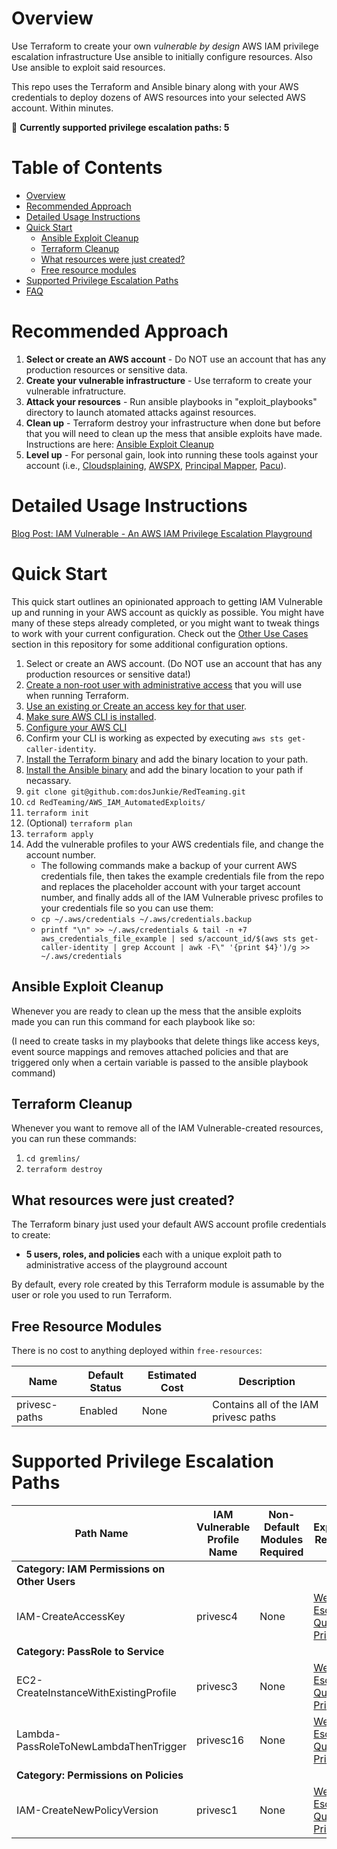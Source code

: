 # Overview
Use Terraform to create your own *vulnerable by design* AWS IAM privilege escalation infrastructure 
Use ansible to initially configure resources.
Also Use ansible to exploit said resources.


This repo uses the Terraform and Ansible binary along with your AWS credentials to deploy dozens of AWS resources into your selected AWS account. Within minutes. 

:fox_face:  **Currently supported privilege escalation paths:         5**

# Table of Contents
- [Overview](#overview)
- [Recommended Approach](#recommended-approach)
- [Detailed Usage Instructions](#detailed-usage-instructions)
- [Quick Start](#quick-start)
  - [Ansible Exploit Cleanup](#Ansible-Exploit-Cleanup)
  - [Terraform Cleanup](#Terraform-Cleanup)
  - [What resources were just created?](#what-resources-were-just-created)
  - [Free resource modules](#free-resource-modules)
- [Supported Privilege Escalation Paths](#supported-privilege-escalation-paths)
- [FAQ](#faq)

# Recommended Approach

1. **Select or create an AWS account** - Do NOT use an account that has any production resources or sensitive data.
2. **Create your vulnerable infrastructure** - Use terraform to create your vulnerable infratructure.
3. **Attack your resources** - Run ansible playbooks in "exploit_playbooks" directory to launch atomated attacks against resources.
4. **Clean up** - Terraform destroy your infrastructure when done but before that you will need to clean up the mess that ansible exploits have made. Instructions are here: [Ansible Exploit Cleanup](#ansible-exploit-cleanup)
5. **Level up** - For personal gain, look into running these tools against your account (i.e., [Cloudsplaining](https://github.com/salesforce/cloudsplaining/), [AWSPX](https://github.com/FSecureLABS/awspx), [Principal Mapper](https://github.com/nccgroup/PMapper), [Pacu](https://github.com/RhinoSecurityLabs/pacu)).

# Detailed Usage Instructions

[Blog Post: IAM Vulnerable - An AWS IAM Privilege Escalation Playground](https://labs.bishopfox.com/tech-blog/iam-vulnerable-an-aws-iam-privilege-escalation-playground)

# Quick Start

This quick start outlines an opinionated approach to getting IAM Vulnerable up and running in your AWS account as quickly as possible. You might have many of these steps already completed, or you might want to tweak things to work with your current configuration. Check out the [Other Use Cases](#other-use-cases) section in this repository for some additional configuration options.

1. Select or create an AWS account. (Do NOT use an account that has any production resources or sensitive data!)
2. [Create a non-root user with administrative access](https://docs.aws.amazon.com/IAM/latest/UserGuide/getting-started_create-admin-group.html) that you will use when running Terraform.
3. [Use an existing or Create an access key for that user](https://docs.aws.amazon.com/IAM/latest/UserGuide/id_credentials_access-keys.html).
4. [Make sure AWS CLI is installed](https://docs.aws.amazon.com/cli/latest/userguide/install-cliv2.html).
5. [Configure your AWS CLI](https://docs.aws.amazon.com/cli/latest/userguide/cli-configure-quickstart.html)
6. Confirm your CLI is working as expected by executing `aws sts get-caller-identity`.
7. [Install the Terraform binary](https://www.terraform.io/downloads.html) and add the binary location to your path.
8. [Install the Ansible binary](https://docs.ansible.com/ansible/latest/installation_guide/intro_installation.html#installing-ansible-on-specific-operating-systems) and add the binary location to your path if necassary.
9. `git clone git@github.com:dosJunkie/RedTeaming.git`
10. `cd RedTeaming/AWS_IAM_AutomatedExploits/`
11. `terraform init`
12. (Optional) `terraform plan`
13. `terraform apply`
14. Add the vulnerable profiles to your AWS credentials file, and change the account number.
      * The following commands make a backup of your current AWS credentials file, then takes the example credentials file from the repo and replaces the placeholder account with your target account number, and finally adds all of the IAM Vulnerable privesc profiles to your credentials file so you can use them:
      * `cp ~/.aws/credentials ~/.aws/credentials.backup`
      * `printf "\n" >> ~/.aws/credentials & tail -n +7 aws_credentials_file_example | sed s/account_id/$(aws sts get-caller-identity | grep Account | awk -F\" '{print $4}')/g >> ~/.aws/credentials`
## Ansible Exploit Cleanup
Whenever you are ready to clean up the mess that the ansible exploits made you can run this command for each playbook like so:

 (I need to create tasks in my playbooks that delete things like access keys, event source mappings and removes attached policies and that are triggered only when a certain variable is passed to the ansible playbook command)


## Terraform Cleanup

Whenever you want to remove all of the IAM Vulnerable-created resources, you can run these commands:
1. `cd gremlins/`
1. `terraform destroy`

## What resources were just created?

The Terraform binary just used your default AWS account profile credentials to create:
* **5 users, roles, and policies** each with a unique exploit path to administrative access of the playground account

By default, every role created by this Terraform module is assumable by the user or role you used to run Terraform.


## Free Resource Modules

There is no cost to anything deployed within `free-resources`:

| Name | Default Status | Estimated Cost | Description |
| --- | --- | --- | --- |
| privesc-paths  | Enabled | None | Contains all of the IAM privesc paths |

# Supported Privilege Escalation Paths

| Path Name | IAM Vulnerable Profile Name | Non-Default Modules Required | Exploitation References |
| --- | --- | --- | --- |
| **Category: IAM Permissions on Other Users** |   |   |   |
| IAM-CreateAccessKey | privesc4  | None  | [Well, That Escalated Quickly - Privesc 04](https://labs.bishopfox.com/tech-blog/privilege-escalation-in-aws)  |
| **Category: PassRole to Service** |   |  |   |
| EC2-CreateInstanceWithExistingProfile| privesc3  | None  | [Well, That Escalated Quickly - Privesc 03](https://labs.bishopfox.com/tech-blog/privilege-escalation-in-aws)  |
| Lambda-PassRoleToNewLambdaThenTrigger | privesc16  |  None |  [Well, That Escalated Quickly - Privesc 16](https://labs.bishopfox.com/tech-blog/privilege-escalation-in-aws)  |
| **Category: Permissions on Policies** |    |   |
| IAM-CreateNewPolicyVersion| privesc1  |  None | [Well, That Escalated Quickly - Privesc 01](https://labs.bishopfox.com/tech-blog/privilege-escalation-in-aws)  |

